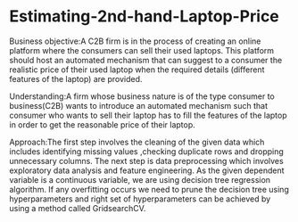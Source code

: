 # Estimating-2nd-hand-Laptop-Price
Business objective:A C2B firm is in the process of creating an online platform where the consumers can sell their used laptops. This platform should host an automated mechanism that can suggest to a consumer the realistic price of their used laptop when the required details (different features of the laptop) are provided.

Understanding:A firm whose business nature is of the type consumer to business(C2B) wants to introduce an automated mechanism such that consumer who wants to sell their laptop has to fill the features of the laptop in order to get the reasonable price of their laptop.

Approach:The first step involves the cleaning of the given data which includes identifying missing values ,checking duplicate rows and dropping unnecessary columns.
The next step is data preprocessing which involves exploratory data analysis and feature engineering.
As the given dependent variable is a continuous variable, we are using decision tree regression algorithm.
If any overfitting occurs we need to prune the decision tree using hyperparameters and right set of hyperparameters can be achieved by using a method called GridsearchCV.





